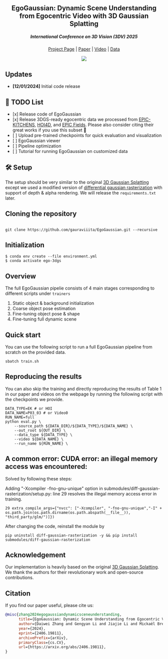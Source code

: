 <p align="center">
  <h2 align="center">EgoGaussian: Dynamic Scene Understanding from Egocentric Video with 3D Gaussian Splatting</h2>
  <h5 align="center">International Conference on 3D Vision (3DV) 2025</h5>
</p>

<div align="center"> 

[Project Page](https://zdwww.github.io/egogs.github.io/) | [Paper](https://arxiv.org/abs/2406.19811) | [Video](https://www.youtube.com/watch?v=nsZrmM7CJB0) | [Data](https://drive.google.com/file/d/1VCC71f7YYeCahQlSNpJ0BsR1995W6jDI/view?usp=sharing)

  <img src="assets/egogs.gif">
</div>

## Updates
- <b>[12/01/2024]</b>  Initial code release

## 📝 TODO List
- \[x\] Release code of EgoGaussian 
- \[x\] Release 3DGS-ready egocentric data we processed from [EPIC-KITCHENS](https://epic-kitchens.github.io/2024), [HOI4D](https://hoi4d.github.io), and [EPIC Fields](https://epic-kitchens.github.io/epic-fields/). Please also consider citing their great works if you use this subset 🤗
- \[ \] Upload pre-trained checkpoints for quick evaluation and visualization
- \[ \] EgoGaussian viewer
- \[ \] Pipeline optimization
- \[ \] Tutorial for running EgoGaussian on customized data

## 🛠️ Setup
The setup should be very similar to the original [3D Gaussian Splatting](https://github.com/graphdeco-inria/gaussian-splatting) except we used a modified version of [differential gaussian rasterization](https://github.com/ashawkey/diff-gaussian-rasterization/tree/8829d14f814fccdaf840b7b0f3021a616583c0a1) with support of depth & alpha rendering. We will release the `requirements.txt` later.


## Cloning the repository

```

git clone https://github.com/gauraviiita/EgoGaussian.git --recursive
```

## Initialization
```
$ conda env create --file environment.yml
$ conda activate ego-3dgs
```




## Overview

The full EgoGaussian pipelie consists of 4 main stages corresponding to different scripts under `trainers`

1. Static object & background initialization
2. Coarse object pose estimation
3. Fine-tuning object pose & shape
4. Fine-tuning full dynamic scene

## Quick start

You can use the following script to run a full EgoGaussian pipeline from scratch on the provided data.
```shell
sbatch train.sh
```

## Reproducing the results

You can also skip the training and directly reproducing the results of Table 1 in our paper and videos on the webpage by running the following script with the checkpoints we provide.
```shell
DATA_TYPE=EK # or HOI
DATA_NAME=P03_03 # or Video0
RUN_NAME=full
python eval.py \
    --source_path ${DATA_DIR}/${DATA_TYPE}/${DATA_NAME} \
    --out_root ${OUT_DIR} \
    --data_type ${DATA_TYPE} \
    --video ${DATA_NAME} \
    --run_name ${RUN_NAME} \
```

## A common error: CUDA error: an illegal memory access was encountered:

Solved by following these steps:

Adding "-Xcompiler -fno-gnu-unique" option in submodules/diff-gaussian-rasterization/setup.py: line 29 resolves the illegal memory access error in training.

```
29 extra_compile_args={"nvcc": ["-Xcompiler", "-fno-gnu-unique","-I" + os.path.join(os.path.dirname(os.path.abspath(__file__)), "third_party/glm/")]})
```
After changing the code, reinstall the module by
```
pip uninstall diff-gaussian-rasterization -y && pip install submodules/diff-gaussian-rasterization
```


## Acknowledgement
Our implementation is heavily based on the original [3D Gaussian Splatting](https://github.com/graphdeco-inria/gaussian-splatting). We thank the authors for their revolutionary work and open-source contributions. 

## Citation
If you find our paper useful, please cite us:
```bib
@misc{zhang2024egogaussiandynamicsceneunderstanding,
      title={EgoGaussian: Dynamic Scene Understanding from Egocentric Video with 3D Gaussian Splatting}, 
      author={Daiwei Zhang and Gengyan Li and Jiajie Li and Mickaël Bressieux and Otmar Hilliges and Marc Pollefeys and Luc Van Gool and Xi Wang},
      year={2024},
      eprint={2406.19811},
      archivePrefix={arXiv},
      primaryClass={cs.CV},
      url={https://arxiv.org/abs/2406.19811}, 
}
